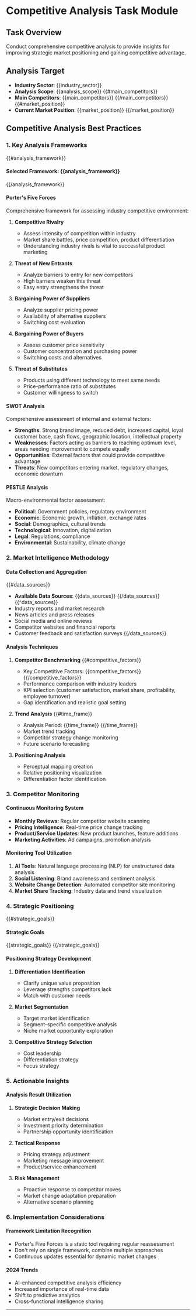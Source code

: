 # Competitive Analysis Task Module

## Task Overview

Conduct comprehensive competitive analysis to provide insights for improving strategic market positioning and gaining competitive advantage.

## Analysis Target

- **Industry Sector**: {{industry_sector}}
- **Analysis Scope**: {{analysis_scope}}
{{#main_competitors}}
- **Main Competitors**: {{main_competitors}}
{{/main_competitors}}
{{#market_position}}
- **Current Market Position**: {{market_position}}
{{/market_position}}

## Competitive Analysis Best Practices

### 1. Key Analysis Frameworks

{{#analysis_framework}}
#### Selected Framework: {{analysis_framework}}
{{/analysis_framework}}

#### Porter's Five Forces
Comprehensive framework for assessing industry competitive environment:

1. **Competitive Rivalry**
   - Assess intensity of competition within industry
   - Market share battles, price competition, product differentiation
   - Understanding industry rivals is vital to successful product marketing

2. **Threat of New Entrants**
   - Analyze barriers to entry for new competitors
   - High barriers weaken this threat
   - Easy entry strengthens the threat

3. **Bargaining Power of Suppliers**
   - Analyze supplier pricing power
   - Availability of alternative suppliers
   - Switching cost evaluation

4. **Bargaining Power of Buyers**
   - Assess customer price sensitivity
   - Customer concentration and purchasing power
   - Switching costs and alternatives

5. **Threat of Substitutes**
   - Products using different technology to meet same needs
   - Price-performance ratio of substitutes
   - Customer willingness to switch

#### SWOT Analysis
Comprehensive assessment of internal and external factors:

- **Strengths**: Strong brand image, reduced debt, increased capital, loyal customer base, cash flows, geographic location, intellectual property
- **Weaknesses**: Factors acting as barriers to reaching optimum level, areas needing improvement to compete equally
- **Opportunities**: External factors that could provide competitive advantage
- **Threats**: New competitors entering market, regulatory changes, economic downturn

#### PESTLE Analysis
Macro-environmental factor assessment:
- **Political**: Government policies, regulatory environment
- **Economic**: Economic growth, inflation, exchange rates
- **Social**: Demographics, cultural trends
- **Technological**: Innovation, digitalization
- **Legal**: Regulations, compliance
- **Environmental**: Sustainability, climate change

### 2. Market Intelligence Methodology

#### Data Collection and Aggregation
{{#data_sources}}
- **Available Data Sources**: {{data_sources}}
{{/data_sources}}
{{^data_sources}}
- Industry reports and market research
- News articles and press releases
- Social media and online reviews
- Competitor websites and financial reports
- Customer feedback and satisfaction surveys
{{/data_sources}}

#### Analysis Techniques
1. **Competitor Benchmarking**
   {{#competitive_factors}}
   - Key Competitive Factors: {{competitive_factors}}
   {{/competitive_factors}}
   - Performance comparison with industry leaders
   - KPI selection (customer satisfaction, market share, profitability, employee turnover)
   - Gap identification and realistic goal setting

2. **Trend Analysis**
   {{#time_frame}}
   - Analysis Period: {{time_frame}}
   {{/time_frame}}
   - Market trend tracking
   - Competitor strategy change monitoring
   - Future scenario forecasting

3. **Positioning Analysis**
   - Perceptual mapping creation
   - Relative positioning visualization
   - Differentiation factor identification

### 3. Competitor Monitoring

#### Continuous Monitoring System
- **Monthly Reviews**: Regular competitor website scanning
- **Pricing Intelligence**: Real-time price change tracking
- **Product/Service Updates**: New product launches, feature additions
- **Marketing Activities**: Ad campaigns, promotion analysis

#### Monitoring Tool Utilization
1. **AI Tools**: Natural language processing (NLP) for unstructured data analysis
2. **Social Listening**: Brand awareness and sentiment analysis
3. **Website Change Detection**: Automated competitor site monitoring
4. **Market Share Tracking**: Industry data and trend visualization

### 4. Strategic Positioning

{{#strategic_goals}}
#### Strategic Goals
{{strategic_goals}}
{{/strategic_goals}}

#### Positioning Strategy Development
1. **Differentiation Identification**
   - Clarify unique value proposition
   - Leverage strengths competitors lack
   - Match with customer needs

2. **Market Segmentation**
   - Target market identification
   - Segment-specific competitive analysis
   - Niche market opportunity exploration

3. **Competitive Strategy Selection**
   - Cost leadership
   - Differentiation strategy
   - Focus strategy

### 5. Actionable Insights

#### Analysis Result Utilization
1. **Strategic Decision Making**
   - Market entry/exit decisions
   - Investment priority determination
   - Partnership opportunity identification

2. **Tactical Response**
   - Pricing strategy adjustment
   - Marketing message improvement
   - Product/service enhancement

3. **Risk Management**
   - Proactive response to competitor moves
   - Market change adaptation preparation
   - Alternative scenario planning

### 6. Implementation Considerations

#### Framework Limitation Recognition
- Porter's Five Forces is a static tool requiring regular reassessment
- Don't rely on single framework, combine multiple approaches
- Continuous updates essential for dynamic market changes

#### 2024 Trends
- AI-enhanced competitive analysis efficiency
- Increased importance of real-time data
- Shift to predictive analytics
- Cross-functional intelligence sharing

---